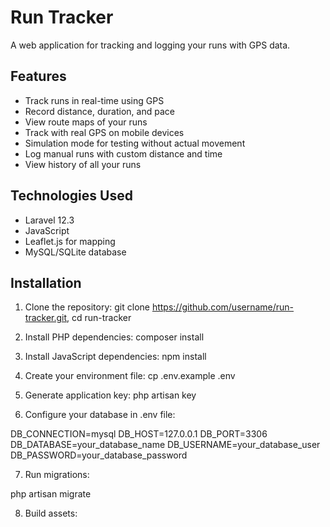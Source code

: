 # Run Tracker

A web application for tracking and logging your runs with GPS data.

## Features

- Track runs in real-time using GPS
- Record distance, duration, and pace
- View route maps of your runs
- Track with real GPS on mobile devices
- Simulation mode for testing without actual movement
- Log manual runs with custom distance and time
- View history of all your runs

## Technologies Used

- Laravel 12.3
- JavaScript
- Leaflet.js for mapping
- MySQL/SQLite database

## Installation

1. Clone the repository: git clone https://github.com/username/run-tracker.git, cd run-tracker

2. Install PHP dependencies: composer install

3. Install JavaScript dependencies: npm install

4. Create your environment file: cp .env.example .env

5. Generate application key: php artisan key

6. Configure your database in .env file:

DB_CONNECTION=mysql
DB_HOST=127.0.0.1
DB_PORT=3306
DB_DATABASE=your_database_name
DB_USERNAME=your_database_user
DB_PASSWORD=your_database_password

7. Run migrations:

php artisan migrate

8. Build assets: